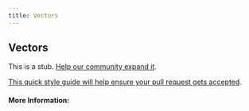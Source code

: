 ```yaml
---
title: Vectors
---
```


## Vectors

This is a stub. [Help our community expand it](https://github.com/freecodecamp/guides/tree/master/src/pages/articles/math/vectors/index.md).

[This quick style guide will help ensure your pull request gets accepted](https://github.com/freeCodeCamp/guides/blob/master/README.md).

<!-- The article goes here, in GitHub-flavored Markdown. Feel free to add YouTube videos, images, and CodePen/JSBin embeds  -->

#### More Information:
<!-- Please add any articles you think might be helpful to read before writing the article -->


